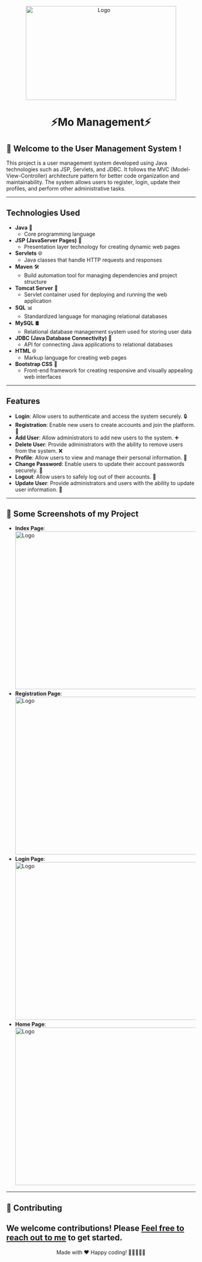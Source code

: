 <p align="center">
  <img src="https://github.com/Fanibhusana/Employee-Management-System-REST_API/assets/125716338/0652007e-aaaf-4fb7-a8da-805f6bdeb3c2"alt="Logo" width="400" height="250">
</p>
<h1 align="center">⚡Mo Management⚡</h1>

## 🚀 Welcome to the User Management System !

This project is a user management system developed using Java technologies such as JSP, Servlets, and JDBC. It follows the MVC (Model-View-Controller) architecture pattern for better code organization and maintainability. The system allows users to register, login, update their profiles, and perform other administrative tasks.

---

## Technologies Used

- **Java** 🚀
  - Core programming language
- **JSP (JavaServer Pages)** 📝
  - Presentation layer technology for creating dynamic web pages
- **Servlets** 🌐
  - Java classes that handle HTTP requests and responses
- **Maven** 🛠️
  - Build automation tool for managing dependencies and project structure
- **Tomcat Server** 🚀
  - Servlet container used for deploying and running the web application
- **SQL** 📊
  - Standardized language for managing relational databases
- **MySQL** 🛢️
  - Relational database management system used for storing user data
- **JDBC (Java Database Connectivity)** 📂
  - API for connecting Java applications to relational databases
- **HTML** 🌐
  - Markup language for creating web pages
- **Bootstrap CSS** 🎨
  - Front-end framework for creating responsive and visually appealing web interfaces

---
## Features

- **Login**: Allow users to authenticate and access the system securely. 🔒
- **Registration**: Enable new users to create accounts and join the platform. 📝
- **Add User**: Allow administrators to add new users to the system. ➕
- **Delete User**: Provide administrators with the ability to remove users from the system. ❌
- **Profile**: Allow users to view and manage their personal information. 👤
- **Change Password**: Enable users to update their account passwords securely. 🔑
- **Logout**: Allow users to safely log out of their accounts. 🚪
- **Update User**: Provide administrators and users with the ability to update user information. 🔄
---
## 📸 Some Screenshots of my Project 
- **Index Page**: <br> <img src="https://github.com/Fanibhusana/Employee-Management-System-REST_API/assets/125716338/aac4ccd6-de98-40a3-8764-14449cb59b38" alt="Logo" width="800" height="420"> <br>
- **Registration Page**:  <br> <img src="https://github.com/Fanibhusana/Employee-Management-System-REST_API/assets/125716338/ccc491e4-6a8b-4048-8669-efb0439847e3" alt="Logo" width="800" height="420"> <br>
- **Login Page**:<br> <img src="https://github.com/Fanibhusana/Employee-Management-System-REST_API/assets/125716338/6c7b627c-e1f8-4b45-8b62-c6bbcc5e875c" alt="Logo" width="800" height="420"> <br>
- **Home Page**: <br> <img src="https://github.com/Fanibhusana/Employee-Management-System-REST_API/assets/125716338/f6227a20-80c2-47a3-b0ab-4b36617a327e" alt="Logo" width="800" height="420"> <br>
---
## 🤝 Contributing

We welcome contributions! Please [Feel free to reach out to me](https://forms.gle/5VPwFY7KtV1V6W4i8) to get started.
---

<p align="center">
  Made with ❤️
  Happy coding! 🚀👩‍💻👨‍💻
</p>
